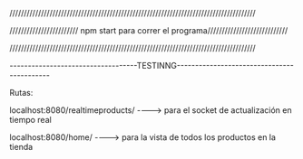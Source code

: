 //////////////////////////////////////////////////////////////////////////////////////

//////////////////////// npm start para correr el programa////////////////////////////

//////////////////////////////////////////////////////////////////////////////////////

-----------------------------------TESTINNG-------------------------------------------

Rutas:

localhost:8080/realtimeproducts/ ----> para el socket de actualización en tiempo real

localhost:8080/home/ ----> para la vista de todos los productos en la tienda



